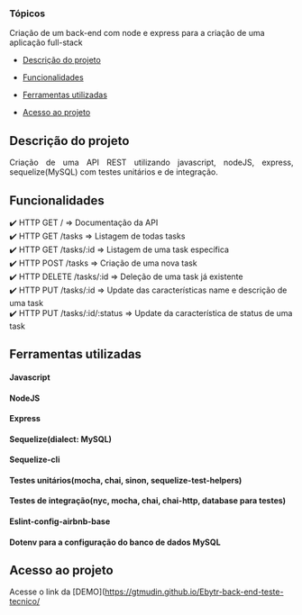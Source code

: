 ### Tópicos 
Criação de um back-end com node e express para a criação de uma aplicação full-stack

- [Descrição do projeto](#descrição-do-projeto)

- [Funcionalidades](#funcionalidades)

- [Ferramentas utilizadas](#ferramentas-utilizadas)

- [Acesso ao projeto](#acesso-ao-projeto)

## Descrição do projeto 

<p align="justify">
 Criação de uma API REST utilizando javascript, nodeJS, express, sequelize(MySQL) com testes unitários e de integração.
</p>

## Funcionalidades

:heavy_check_mark: HTTP GET / => Documentação da API <br>
:heavy_check_mark: HTTP GET /tasks => Listagem de todas tasks <br>
:heavy_check_mark: HTTP GET /tasks/:id => Listagem de uma task específica <br>
:heavy_check_mark: HTTP POST /tasks => Criação de uma nova task <br>
:heavy_check_mark: HTTP DELETE /tasks/:id => Deleção de uma task já existente <br>
:heavy_check_mark: HTTP PUT /tasks/:id => Update das características name e descrição de uma task <br>
:heavy_check_mark: HTTP PUT /tasks/:id/:status => Update da característica de status de uma task <br>

###

## Ferramentas utilizadas
#### Javascript
#### NodeJS
#### Express
#### Sequelize(dialect: MySQL)
#### Sequelize-cli
#### Testes unitários(mocha, chai, sinon, sequelize-test-helpers)
#### Testes de integração(nyc, mocha, chai, chai-http, database para testes)
#### Eslint-config-airbnb-base
#### Dotenv para a configuração do banco de dados MySQL

###

## Acesso ao projeto
  Acesse o link da [DEMO](https://gtmudin.github.io/Ebytr-back-end-teste-tecnico/

